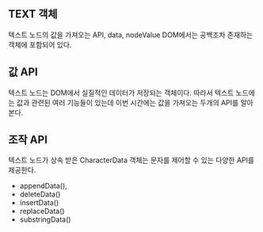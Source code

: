 ## TEXT 객체
텍스트 노드의 값을 가져오는 API, data, nodeValue
DOM에서는 공백조차 존재하는 객체에 포함되어 있다.
<script>
var t1 = document.getElementById('target1').firstChild;
var t2 = document.getElementById('target2').firstChild;

console.log(t1.firstChild.nodeValue);
try{
    console.log(t2.firstChild.nodeValue);
}catch(e){
    console.log(e);
}
console.log(t2.nextSibling.firstChild.nodeValue);
</script>

## 값 API
텍스트 노드는 DOM에서 실질적인 데이터가 저장되는 객체이다. 따라서 텍스트 노드에는 값과 관련된 여러 기능들이 있는데 이번 시간에는 값을 가져오는 두개의 API를 알아본다.
<script>
    var t = document.getElementById('target').firstChild;
    console.log(t.nodeValue);
    console.log(t.data);
</script>

## 조작 API
텍스트 노드가 상속 받은 CharacterData 객체는 문자를 제어할 수 있는 다양한 API를 제공한다.
- appendData(),
- deleteData()
- insertData()
- replaceData()
- substringData()

